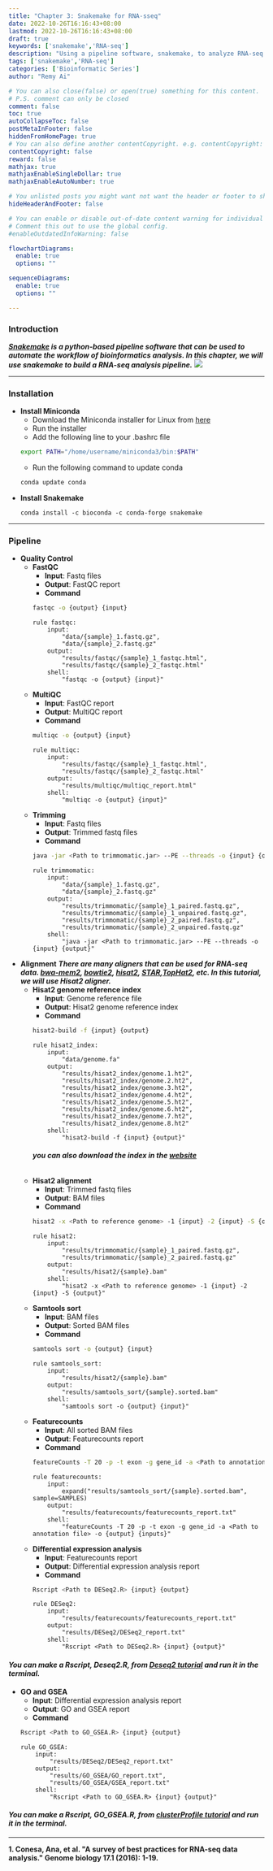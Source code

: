 ```yaml
---
title: "Chapter 3: Snakemake for RNA-sseq"
date: 2022-10-26T16:16:43+08:00
lastmod: 2022-10-26T16:16:43+08:00
draft: true
keywords: ['snakemake','RNA-seq']
description: "Using a pipeline software, snakemake, to analyze RNA-seq data"
tags: ['snakemake','RNA-seq']
categories: ['Bioinformatic Series']
author: "Remy Ai"

# You can also close(false) or open(true) something for this content.
# P.S. comment can only be closed
comment: false
toc: true
autoCollapseToc: false
postMetaInFooter: false
hiddenFromHomePage: true
# You can also define another contentCopyright. e.g. contentCopyright: "This is another copyright."
contentCopyright: false
reward: false
mathjax: true
mathjaxEnableSingleDollar: true
mathjaxEnableAutoNumber: true

# You unlisted posts you might want not want the header or footer to show
hideHeaderAndFooter: false

# You can enable or disable out-of-date content warning for individual post.
# Comment this out to use the global config.
#enableOutdatedInfoWarning: false

flowchartDiagrams:
  enable: true
  options: ""

sequenceDiagrams: 
  enable: true
  options: ""

---
```

### **Introduction**
***[Snakemake](https://snakemake.readthedocs.io/en/stable/index.html) is a python-based pipeline software that can be used to automate the workflow of bioinformatics analysis. In this chapter, we will use snakemake to build a RNA-seq analysis pipeline.***
![](RNA-seq.png)
***
### **Installation**
  - **Install Miniconda**
    - Download the Miniconda installer for Linux from [here](https://docs.conda.io/en/latest/miniconda.html)
    - Run the installer
    - Add the following line to your .bashrc file
    ```bash
    export PATH="/home/username/miniconda3/bin:$PATH"
    ```
    - Run the following command to update conda
    ```bash
    conda update conda
    ```
  - **Install Snakemake**
    ```
    conda install -c bioconda -c conda-forge snakemake
    ```
***
### **Pipeline**
  - **Quality Control**
    - **FastQC**
      - **Input**: Fastq files
      - **Output**: FastQC report
      - **Command**
      ```bash
      fastqc -o {output} {input}
      ```
      ```snakemake
      rule fastqc:
          input:
              "data/{sample}_1.fastq.gz",
              "data/{sample}_2.fastq.gz"
          output:
              "results/fastqc/{sample}_1_fastqc.html",
              "results/fastqc/{sample}_2_fastqc.html"
          shell:
              "fastqc -o {output} {input}"
      ```
    - **MultiQC**
      - **Input**: FastQC report
      - **Output**: MultiQC report
      - **Command**
      ```bash
      multiqc -o {output} {input}
      ```
      ```snakemake
      rule multiqc:
          input:
              "results/fastqc/{sample}_1_fastqc.html",
              "results/fastqc/{sample}_2_fastqc.html"
          output:
              "results/multiqc/multiqc_report.html"
          shell:
              "multiqc -o {output} {input}"
      ```
    - **Trimming**
      - **Input**: Fastq files
      - **Output**: Trimmed fastq files
      - **Command**
      ```bash
      java -jar <Path to trimmomatic.jar> --PE --threads -o {input} {output}
      ```
      ```snakemake
      rule trimmomatic:
          input:
              "data/{sample}_1.fastq.gz",
              "data/{sample}_2.fastq.gz"
          output:
              "results/trimmomatic/{sample}_1_paired.fastq.gz",
              "results/trimmomatic/{sample}_1_unpaired.fastq.gz",
              "results/trimmomatic/{sample}_2_paired.fastq.gz",
              "results/trimmomatic/{sample}_2_unpaired.fastq.gz"
          shell:
              "java -jar <Path to trimmomatic.jar> --PE --threads -o {input} {output}"
      ```
- **Alignment**
  ***There are many aligners that can be used for RNA-seq data. [bwa-mem2](https://github.com/bwa-mem2/bwa-mem2), [bowtie2](https://bowtie-bio.sourceforge.net/bowtie2/index.shtml), [hisat2](http://daehwankimlab.github.io/hisat2/), [STAR](https://github.com/alexdobin/STAR),[TopHat2](https://ccb.jhu.edu/software/tophat/index.shtml), etc. In this tutorial, we will use Hisat2 aligner.***
  - **Hisat2 genome reference index**
    - **Input**: Genome reference file
    - **Output**: Hisat2 genome reference index
    - **Command**
    ```bash
    hisat2-build -f {input} {output}
    ```
    ```snakemake
    rule hisat2_index:
        input:
            "data/genome.fa"
        output:
            "results/hisat2_index/genome.1.ht2",
            "results/hisat2_index/genome.2.ht2",
            "results/hisat2_index/genome.3.ht2",
            "results/hisat2_index/genome.4.ht2",
            "results/hisat2_index/genome.5.ht2",
            "results/hisat2_index/genome.6.ht2",
            "results/hisat2_index/genome.7.ht2",
            "results/hisat2_index/genome.8.ht2"
        shell:
            "hisat2-build -f {input} {output}"
    ```
    #### ***you can also download the index in the [website](https://daehwankimlab.github.io/hisat2/download/)***
    ```bash
  - **Hisat2 alignment**
    - **Input**: Trimmed fastq files
    - **Output**: BAM files
    - **Command**
    ```bash
    hisat2 -x <Path to reference genome> -1 {input} -2 {input} -S {output}
    ```
    ```snakemake
    rule hisat2:
        input:
            "results/trimmomatic/{sample}_1_paired.fastq.gz",
            "results/trimmomatic/{sample}_2_paired.fastq.gz"
        output:
            "results/hisat2/{sample}.bam"
        shell:
            "hisat2 -x <Path to reference genome> -1 {input} -2 {input} -S {output}"
    ```
  - **Samtools sort**
    - **Input**: BAM files
    - **Output**: Sorted BAM files
    - **Command**
    ```bash
    samtools sort -o {output} {input}
    ```
    ```snakemake
    rule samtools_sort:
        input:
            "results/hisat2/{sample}.bam"
        output:
            "results/samtools_sort/{sample}.sorted.bam"
        shell:
            "samtools sort -o {output} {input}"
    ``` 
  - **Featurecounts**
    - **Input**: All sorted BAM files
    - **Output**: Featurecounts report
    - **Command**
    ```bash
    featureCounts -T 20 -p -t exon -g gene_id -a <Path to annotation file> -o {output} {inputs}
    ```
    ```snakemake
    rule featurecounts:
        input:
            expand("results/samtools_sort/{sample}.sorted.bam", sample=SAMPLES)
        output:
            "results/featurecounts/featurecounts_report.txt"
        shell:
            "featureCounts -T 20 -p -t exon -g gene_id -a <Path to annotation file> -o {output} {inputs}"
    ```
  - **Differential expression analysis**
    - **Input**: Featurecounts report
    - **Output**: Differential expression analysis report
    - **Command**
    ```bash
    Rscript <Path to DESeq2.R> {input} {output}
    ```
    ```snakemake
    rule DESeq2:
        input:
            "results/featurecounts/featurecounts_report.txt"
        output:
            "results/DESeq2/DESeq2_report.txt"
        shell:
            "Rscript <Path to DESeq2.R> {input} {output}"
    ```
#### ***You can make a Rscript, Deseq2.R, from [Deseq2 tutorial](http://bioconductor.org/packages/devel/bioc/vignettes/DESeq2/inst/doc/DESeq2.html) and run it in the terminal.***
  - **GO and GSEA**
    - **Input**: Differential expression analysis report
    - **Output**: GO and GSEA report
    - **Command**
    ```bash
    Rscript <Path to GO_GSEA.R> {input} {output}
    ```
    ```snakemake
    rule GO_GSEA:
        input:
            "results/DESeq2/DESeq2_report.txt"
        output:
            "results/GO_GSEA/GO_report.txt",
            "results/GO_GSEA/GSEA_report.txt"
        shell:
            "Rscript <Path to GO_GSEA.R> {input} {output}"
    ```
####  ***You can make a Rscript, GO_GSEA.R, from [clusterProfile tutorial](https://github.com/YuLab-SMU/clusterProfiler) and run it in the terminal.***



***
**1. Conesa, Ana, et al. "A survey of best practices for RNA-seq data analysis." Genome biology 17.1 (2016): 1-19.**